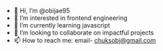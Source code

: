 - 👋 Hi, I’m @obijae95
- 👀 I’m interested in frontend engineering 
- 🌱 I’m currently learning javascript
- 💞️ I’m looking to collaborate on impactful projects
- 📫 How to reach me: email- chuksobj@gmail.com 

<!---
obijae95/obijae95 is a ✨ special ✨ repository because its `README.md` (this file) appears on your GitHub profile.
You can click the Preview link to take a look at your changes.
--->
